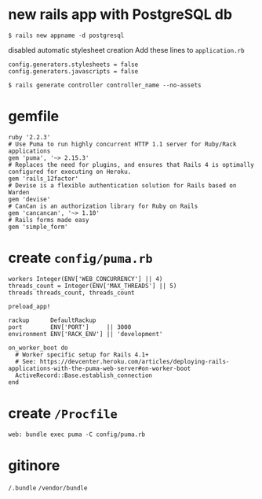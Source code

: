 # new rails app with PostgreSQL db
`$ rails new appname -d postgresql`

disabled automatic stylesheet creation
Add these lines to `application.rb`
```
config.generators.stylesheets = false
config.generators.javascripts = false
```
`$ rails generate controller controller_name --no-assets`

# gemfile
```
ruby '2.2.3'
# Use Puma to run highly concurrent HTTP 1.1 server for Ruby/Rack applications
gem 'puma', '~> 2.15.3'
# Replaces the need for plugins, and ensures that Rails 4 is optimally configured for executing on Heroku.
gem 'rails_12factor'
# Devise is a flexible authentication solution for Rails based on Warden
gem 'devise'
# CanCan is an authorization library for Ruby on Rails
gem 'cancancan', '~> 1.10'
# Rails forms made easy
gem 'simple_form'
```

# create `config/puma.rb`
```
workers Integer(ENV['WEB_CONCURRENCY'] || 4)
threads_count = Integer(ENV['MAX_THREADS'] || 5)
threads threads_count, threads_count

preload_app!

rackup      DefaultRackup
port        ENV['PORT']     || 3000
environment ENV['RACK_ENV'] || 'development'

on_worker_boot do
  # Worker specific setup for Rails 4.1+
  # See: https://devcenter.heroku.com/articles/deploying-rails-applications-with-the-puma-web-server#on-worker-boot
  ActiveRecord::Base.establish_connection
end
```

# create `/Procfile`
`web: bundle exec puma -C config/puma.rb`
# gitinore
`/.bundle`
`/vendor/bundle`
